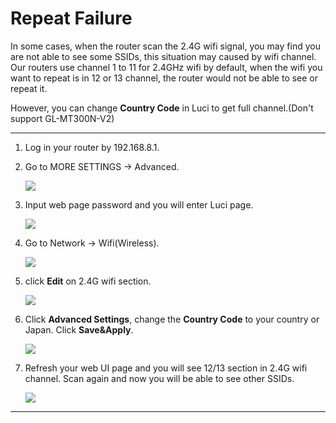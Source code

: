 # Repeat Failure

In some cases, when the router scan the 2.4G wifi signal, you may find you are not able to see some SSIDs, this situation may caused by wifi channel.
Our routers use channel 1 to 11 for 2.4GHz wifi by default, when the wifi you want to repeat is in 12 or 13 channel, the router would not be able to see or repeat it.

However, you can change **Country Code** in Luci to get full channel.(Don't support GL-MT300N-V2)

---
<ol type="1">
<li>
	<p>Log in your router by 192.168.8.1.</p>
</li>
<li>
	<p>Go to MORE SETTINGS -> Advanced.</p>
	<img src="https://static.gl-inet.com/docs/en/3/troubleshooting/repeat_failure/1.png"/>
</li>
<li>
    <p>Input web page password and you will enter Luci page.</p>
	<img src="https://static.gl-inet.com/docs/en/3/troubleshooting/repeat_failure/2.png"/>
</li>
<li>
	<p>Go to Network -> Wifi(Wireless).</p>
	<img src="https://static.gl-inet.com/docs/en/3/troubleshooting/repeat_failure/3.png"/>
</li>
<li>
    <p>click <b>Edit</b> on 2.4G wifi section.</p>
	<img src="https://static.gl-inet.com/docs/en/3/troubleshooting/repeat_failure/4.png"/>
</li>
<li>
	<p>Click <b>Advanced Settings</b>, change the <b>Country Code</b> to your country or Japan. Click <b>Save&Apply</b>.</p>
	<img src="https://static.gl-inet.com/docs/en/3/troubleshooting/repeat_failure/5.png"/>
	
</li>
<li>
    <p>Refresh your web UI page and you will see 12/13 section in 2.4G wifi channel. Scan again and now you will be able to see other SSIDs.</p>
	<img src="https://static.gl-inet.com/docs/en/3/troubleshooting/repeat_failure/6.png"/>
</li>
</ol>

---

